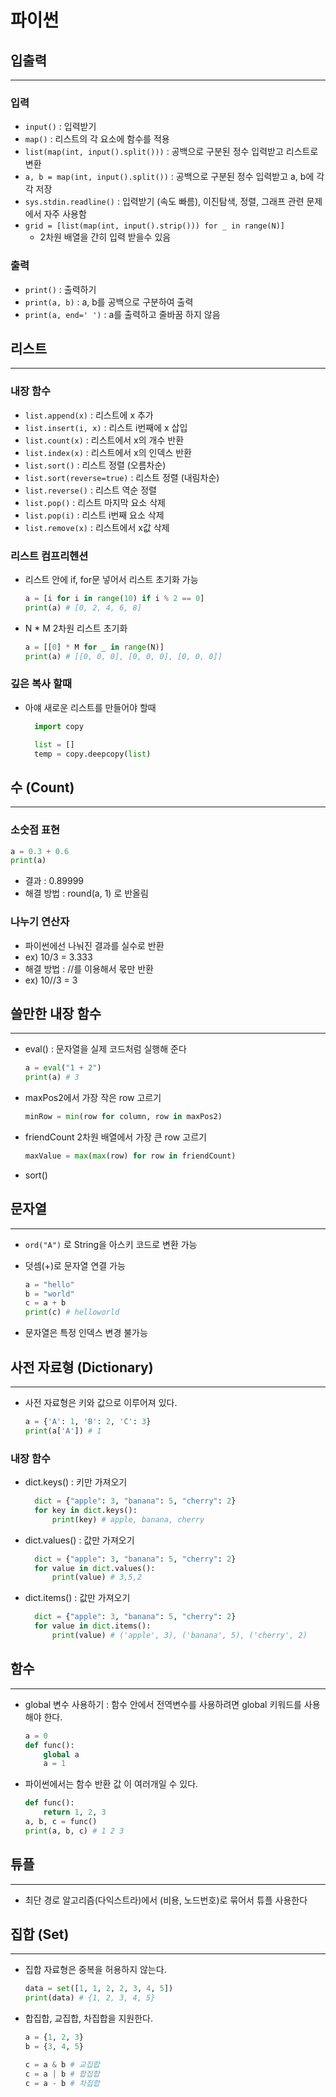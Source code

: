 # 파이썬

## 입출력

---

### 입력

- `input()` : 입력받기
- `map()` : 리스트의 각 요소에 함수를 적용
- `list(map(int, input().split()))` : 공백으로 구분된 정수 입력받고 리스트로 변환
- `a, b = map(int, input().split())` : 공백으로 구분된 정수 입력받고 a, b에 각각 저장
- `sys.stdin.readline()` : 입력받기 (속도 빠름), 이진탐색, 정렬, 그래프 관련 문제에서 자주 사용함
- `grid = [list(map(int, input().strip())) for _ in range(N)]`
  - 2차원 배열을 간히 입력 받을수 있음 

### 출력

- `print()` : 출력하기
- `print(a, b)` : a, b를 공백으로 구분하여 출력
- `print(a, end=' ')` : a를 출력하고 줄바꿈 하지 않음


## 리스트

---

### 내장 함수
- `list.append(x)` : 리스트에 x 추가
- `list.insert(i, x)` : 리스트 i번째에 x 삽입
- `list.count(x)` : 리스트에서 x의 개수 반환
- `list.index(x)` : 리스트에서 x의 인덱스 반환
- `list.sort()` : 리스트 정렬 (오름차순)
- `list.sort(reverse=true)` : 리스트 정렬 (내림차순)
- `list.reverse()` : 리스트 역순 정렬
- `list.pop()` : 리스트 마지막 요소 삭제
- `list.pop(i)` : 리스트 i번째 요소 삭제
- `list.remove(x)` : 리스트에서 x값 삭제

### 리스트 컴프리헨션
- 리스트 안에 if, for문 넣어서 리스트 초기화 가능
    ```python
    a = [i for i in range(10) if i % 2 == 0]
    print(a) # [0, 2, 4, 6, 8]
    ```
- N * M 2차원 리스트 초기화
    ```python
    a = [[0] * M for _ in range(N)]
    print(a) # [[0, 0, 0], [0, 0, 0], [0, 0, 0]]
    ```

### 깊은 복사 할때 
- 아얘 새로운 리스트를 만들어야 할때
  ```python
    import copy

    list = []
    temp = copy.deepcopy(list)
  ```


## 수 (Count)

---

### 소숫점 표현
```python
a = 0.3 + 0.6
print(a)
```
- 결과 : 0.89999
- 해결 방법 : round(a, 1) 로 반올림

### 나누기 연산자
- 파이썬에선 나눠진 결과를 실수로 반환
- ex) 10/3 = 3.333
- 해결 방법 : //를 이용해서 몫만 반환
- ex) 10//3 = 3
  

## 쓸만한 내장 함수

---

- eval() : 문자열을 실제 코드처럼 실행해 준다
  ```python
  a = eval("1 + 2")
  print(a) # 3
  ```

- maxPos2에서 가장 작은 row 고르기
  ```python
  minRow = min(row for column, row in maxPos2)
  ```
  
- friendCount 2차원 배열에서 가장 큰 row 고르기
  ```python
  maxValue = max(max(row) for row in friendCount)
  ```
- sort()


## 문자열

---
- `ord("A")` 로 String을 아스키 코드로 변환 가능

- 덧셈(+)로 문자열 연결 가능
  ```python
  a = "hello"
  b = "world"
  c = a + b
  print(c) # helloworld
  ```

- 문자열은 특정 인덱스 변경 불가능

## 사전 자료형 (Dictionary)

---

- 사전 자료형은 키와 값으로 이루어져 있다.
    ```python
    a = {'A': 1, 'B': 2, 'C': 3}
    print(a['A']) # 1
    ```

### 내장 함수

- dict.keys() : 키만 가져오기
  ```python
    dict = {"apple": 3, "banana": 5, "cherry": 2}
    for key in dict.keys():
        print(key) # apple, banana, cherry
  ```

- dict.values() : 값만 가져오기
  ```python
    dict = {"apple": 3, "banana": 5, "cherry": 2}
    for value in dict.values():
        print(value) # 3,5,2
  ```
  
- dict.items() : 값만 가져오기
  ```python
    dict = {"apple": 3, "banana": 5, "cherry": 2}
    for value in dict.items():
        print(value) # ('apple', 3), ('banana', 5), ('cherry', 2)
  ```


## 함수

---

- global 변수 사용하기 : 함수 안에서 전역변수를 사용하려면 global 키워드를 사용해야 한다.
  ```python
  a = 0
  def func():
      global a
      a = 1
  ```
  
- 파이썬에서는 함수 반환 값 이 여러개일 수 있다.
  ```python
  def func():
      return 1, 2, 3
  a, b, c = func()
  print(a, b, c) # 1 2 3
  ```


## 튜플

---

- 최단 경로 알고리즘(다익스트라)에서 (비용, 노드번호)로 묶어서 튜플 사용한다 


## 집합 (Set)

---

- 집합 자료형은 중복을 허용하지 않는다.
  ```python
  data = set([1, 1, 2, 2, 3, 4, 5])
  print(data) # {1, 2, 3, 4, 5}
  ```
- 합집합, 교집합, 차집합을 지원한다.
  ```python
  a = {1, 2, 3}
  b = {3, 4, 5}
  
  c = a & b # 교집합
  c = a | b # 합집합
  c = a - b # 차집합
  ```
